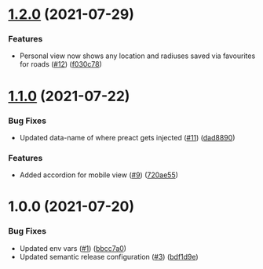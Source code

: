 # [1.2.0](https://github.com/wmcadigital/tfwm-travel-updates-widget/compare/v1.1.0...v1.2.0) (2021-07-29)

### Features

- Personal view now shows any location and radiuses saved via favourites for roads ([#12](https://github.com/wmcadigital/tfwm-travel-updates-widget/issues/12)) ([f030c78](https://github.com/wmcadigital/tfwm-travel-updates-widget/commit/f030c782cef87b0135ff302a482831c5c09d4cf7))

# [1.1.0](https://github.com/wmcadigital/tfwm-travel-updates-widget/compare/v1.0.0...v1.1.0) (2021-07-22)

### Bug Fixes

- Updated data-name of where preact gets injected ([#11](https://github.com/wmcadigital/tfwm-travel-updates-widget/issues/11)) ([dad8890](https://github.com/wmcadigital/tfwm-travel-updates-widget/commit/dad8890fb494164e68493487a25a003af6021ef5))

### Features

- Added accordion for mobile view ([#9](https://github.com/wmcadigital/tfwm-travel-updates-widget/issues/9)) ([720ae55](https://github.com/wmcadigital/tfwm-travel-updates-widget/commit/720ae55bcd5851a5199b0b26a7a82bfb6fe86bf1))

# 1.0.0 (2021-07-20)

### Bug Fixes

- Updated env vars ([#1](https://github.com/wmcadigital/tfwm-travel-updates-widget/issues/1)) ([bbcc7a0](https://github.com/wmcadigital/tfwm-travel-updates-widget/commit/bbcc7a0d8951b0740b8ee67cd98eac060970e7b2))
- Updated semantic release configuration ([#3](https://github.com/wmcadigital/tfwm-travel-updates-widget/issues/3)) ([bdf1d9e](https://github.com/wmcadigital/tfwm-travel-updates-widget/commit/bdf1d9e60f2bab27f8673096547483fb22a0a784))
